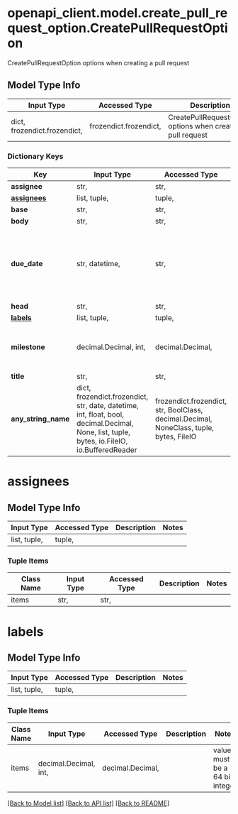 # openapi_client.model.create_pull_request_option.CreatePullRequestOption

CreatePullRequestOption options when creating a pull request

## Model Type Info
Input Type | Accessed Type | Description | Notes
------------ | ------------- | ------------- | -------------
dict, frozendict.frozendict,  | frozendict.frozendict,  | CreatePullRequestOption options when creating a pull request | 

### Dictionary Keys
Key | Input Type | Accessed Type | Description | Notes
------------ | ------------- | ------------- | ------------- | -------------
**assignee** | str,  | str,  |  | [optional] 
**[assignees](#assignees)** | list, tuple,  | tuple,  |  | [optional] 
**base** | str,  | str,  |  | [optional] 
**body** | str,  | str,  |  | [optional] 
**due_date** | str, datetime,  | str,  |  | [optional] value must conform to RFC-3339 date-time
**head** | str,  | str,  |  | [optional] 
**[labels](#labels)** | list, tuple,  | tuple,  |  | [optional] 
**milestone** | decimal.Decimal, int,  | decimal.Decimal,  |  | [optional] value must be a 64 bit integer
**title** | str,  | str,  |  | [optional] 
**any_string_name** | dict, frozendict.frozendict, str, date, datetime, int, float, bool, decimal.Decimal, None, list, tuple, bytes, io.FileIO, io.BufferedReader | frozendict.frozendict, str, BoolClass, decimal.Decimal, NoneClass, tuple, bytes, FileIO | any string name can be used but the value must be the correct type | [optional]

# assignees

## Model Type Info
Input Type | Accessed Type | Description | Notes
------------ | ------------- | ------------- | -------------
list, tuple,  | tuple,  |  | 

### Tuple Items
Class Name | Input Type | Accessed Type | Description | Notes
------------- | ------------- | ------------- | ------------- | -------------
items | str,  | str,  |  | 

# labels

## Model Type Info
Input Type | Accessed Type | Description | Notes
------------ | ------------- | ------------- | -------------
list, tuple,  | tuple,  |  | 

### Tuple Items
Class Name | Input Type | Accessed Type | Description | Notes
------------- | ------------- | ------------- | ------------- | -------------
items | decimal.Decimal, int,  | decimal.Decimal,  |  | value must be a 64 bit integer

[[Back to Model list]](../../README.md#documentation-for-models) [[Back to API list]](../../README.md#documentation-for-api-endpoints) [[Back to README]](../../README.md)

